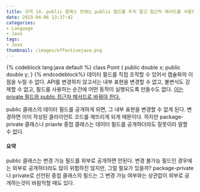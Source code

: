 ```yaml
---
title: 규칙 14. public 클래스 안에는 public 필드를 두지 말고 접근자 메서드를 사용하라.
date: 2019-04-06 13:37:42
categories:
- Language
- Java
tags:
- Java
thumbnail: /images/effectivejava.png
---
```


{% codeblock lang:java default %}
class Point {
	public double x;
	public double y;
}
{% endcodeblock%}
데이터 필드를 직접 조작할 수 있어서 캡슐화의 이점을 누릴 수 없다. API를 변경하지 않고서는 내부 표현을 변경할 수 없고, 불변식도 강제할 수 없고, 필드를 사용하는 순간에 어떤 동작이 실행되도록 만들수도 없다. <u>이는 private 필드와 public 접근자 메서드로 바꿔야 한다.</u>

public 클래스의 데이터 필드를 공개하게 되면, 그 내부 표현을 변경할 수 없게 된다. 변경하면 이미 작성된 클라이언트 코드를 깨뜨리게 되게 때문이다. 하지만 package-private 클래스나 priavte 중첩 클래스는 데이터 필드를 공개하더라도 잘못이라 말할 수 없다.

#### 요약
public 클래스는 변경 가능 필드를 외부로 공개하면 안된다. 변경 불가능 필드인 경우에는 외부로 공개하더라도 많이 위험하진 않지만, 그럴 필요가 있을까? package-private나 private로 선언된 중첩 클래스의 필드는 그 변경 가능 여부와는 상관없이 외부로 공개하는것이 바람직할 때도 있다.
